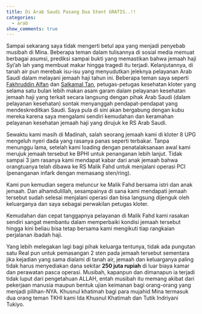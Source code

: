 ```yaml
---
title: Di Arab Saudi Pasang Dua Stent GRATIS..!!
categories:
  - arab
show_comments: true
---
```


Sampai sekarang saya tidak mengerti betul apa yang menjadi penyebab musibah di Mina. Beberapa teman dalam tulisannya di sosial media memuat berbagai asumsi, prediksi sampai bukti yang memastikan bahwa jemaah haji Syi’ah lah yang membuat makar hingga tragedi itu terjadi. Kelanjutannya, di tanah air pun merebak isu-isu yang menyudutkan jeleknya pelayanan Arab Saudi dalam melayani jemaah haji tahun ini. Beberapa teman saya seperti [Fakhruddin Alfan](https://www.facebook.com/fakhruddin.alfan) dan [Salkamal Tan](https://www.facebook.com/salkamal.tan), petugas-petugas kesehatan kloter yang selama satu bulan lebih makan asam garam dalam pelayanan kesehatan jemaah haji yang terkait secara langsung dengan pihak Arab Saudi (dalam pelayanan kesehatan) sontak menyanggah pendapat-pendapat yang mendeskreditkan Saudi. Saya pula di sini akan bergabung dengan kubu mereka karena saya mengalami sendiri kemudahan dan keramahan pelayanan kesehatan jemaah haji yang dirujuk ke RS Arab Saudi.

Sewaktu kami masih di Madinah, salah seorang jemaah kami di kloter 8 UPG mengeluh nyeri dada yang rasanya panas seperti terbakar. Tanpa menunggu lama, setelah kami loading dengan penatalaksanaan awal kami merujuk jemaah tersebut ke BPHI untuk penanganan lebih lanjut. Tidak sampai 3 jam rasanya kami mendapat kabar dari anak jemaah bahwa orangtuanya telah dibawa ke RS Malik Fahd untuk menjalani operasi PCI (penanganan infark dengan memasang sten/ring).

Kami pun kemudian segera meluncur ke Malik Fahd bersama istri dan anak jemaah. Dan alhamdulillah, sesampainya di sana kami mendapati jemaah tersebut sudah selesai menjalani operasi dan bisa langsung dijenguk oleh keluarganya dan saya sebagai perwakilan petugas kloter.

Kemudahan dan cepat tanggapnya pelayanan di Malik Fahd kami rasakan sendiri sangat membantu dalam memperbaiki kondisi jemaah tersebut hingga kini beliau bisa tetap bersama kami mengikuti tiap rangkaian perjalanan ibadah haji.

Yang lebih melegakan lagi bagi pihak keluarga tentunya, tidak ada pungutan satu Real pun untuk pemasangan 2 sten pada jemaah tersebut sementara jika kejadian yang sama dialami di tanah air, jemaah dan keluarganya paling tidak harus menyediakan dana sekitar **250 juta rupiah** di luar biaya kamar dan perawatan pasca operasi. Musibah, kapanpun dan dimanapun ia terjadi tidak luput dari pengetahuan ALLAH, entah musibah itu memang akibat dari pekerjaan manusia maupun bentuk ujian keimanan bagi orang-orang yang menjadi pilihan-NYA. Khusnul khatimah bagi para mujahid Mina termasuk dua orang teman TKHI kami Ida Khusnul Khatimah dan Tutik Indriyani Tukiyo.
